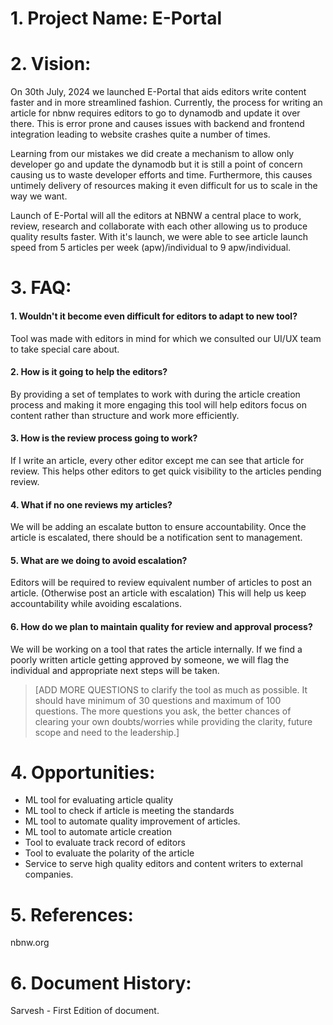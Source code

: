 # 1. Project Name: E-Portal

# 2. Vision:
On 30th July, 2024 we launched E-Portal that aids editors write content faster and in more streamlined fashion. Currently, the process for writing an article for nbnw requires editors to go to dynamodb and update it over there. This is error prone and causes issues with backend and frontend integration leading to website crashes quite a number of times.

Learning from our mistakes we did create a mechanism to allow only developer go and update the dynamodb but it is still a point of concern causing us to waste developer efforts and time. Furthermore, this causes untimely delivery of resources making it even difficult for us to scale in the way we want.

Launch of E-Portal will all the editors at NBNW a central place to work, review, research and collaborate with each other allowing us to produce quality results faster. With it's launch, we were able to see article launch speed from 5 articles per week (apw)/individual to 9 apw/individual.


# 3. FAQ:
#### 1. Wouldn't it become even difficult for editors to adapt to new tool? 
Tool was made with editors in mind for which we consulted our UI/UX team to take special care about.

#### 2. How is it going to help the editors?
By providing a set of templates to work with during the article creation process and making it more engaging this tool will help editors focus on content rather than structure and work more efficiently.

#### 3. How is the review process going to work?
If I write an article, every other editor except me can see that article for review. This helps other editors to get quick visibility to the articles pending review.

#### 4. What if no one reviews my articles? 
We will be adding an escalate button to ensure accountability. Once the article is escalated, there should be a notification sent to management.

#### 5. What are we doing to avoid escalation?
Editors will be required to review equivalent number of articles to post an article. (Otherwise post an article with escalation) This will help us keep accountability while avoiding escalations.

#### 6. How do we plan to maintain quality for review and approval process?
We will be working on a tool that rates the article internally. If we find a poorly written article getting approved by someone, we will flag the individual and appropriate next steps will be taken.

> [ADD MORE QUESTIONS to clarify the tool as much as possible. It should have minimum of 30 questions and maximum of 100 questions. The more questions you ask, the better chances of clearing your own doubts/worries while providing the clarity, future scope and need to the leadership.]


# 4. Opportunities:
- ML tool for evaluating article quality
- ML tool to check if article is meeting the standards
- ML tool to automate quality improvement of articles.
- ML tool to automate article creation
- Tool to evaluate track record of editors
- Tool to evaluate the polarity of the article
- Service to serve high quality editors and content writers to external companies.

# 5. References:
nbnw.org


# 6. Document History:
Sarvesh - First Edition of document.

